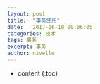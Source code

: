 ```yaml
---
layout: post
title:  "事务使用"
date:   2017-06-10 00:06:05
categories: 技术
tags: 事务
excerpt: 事务
author: nivelle
---
```



* content
{:toc}
